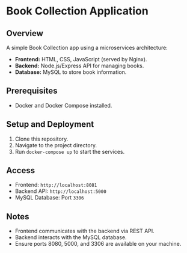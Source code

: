 
# Book Collection Application

## Overview
A simple Book Collection app using a microservices architecture:
- **Frontend:** HTML, CSS, JavaScript (served by Nginx).
- **Backend:** Node.js/Express API for managing books.
- **Database:** MySQL to store book information.

## Prerequisites
- Docker and Docker Compose installed.

## Setup and Deployment
1. Clone this repository.
2. Navigate to the project directory.
3. Run `docker-compose up` to start the services.

## Access
- Frontend: `http://localhost:8081`
- Backend API: `http://localhost:5000`
- MySQL Database: Port `3306`

## Notes
- Frontend communicates with the backend via REST API.
- Backend interacts with the MySQL database.
- Ensure ports 8080, 5000, and 3306 are available on your machine.
